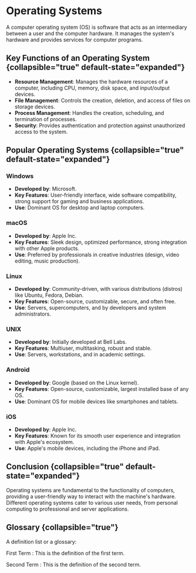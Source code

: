 # Operating Systems

A computer operating system (OS) is software that acts as an intermediary between a user and the computer hardware. It
manages the system's hardware and provides services for computer programs.

## Key Functions of an Operating System {collapsible="true" default-state="expanded"}

- **Resource Management**: Manages the hardware resources of a computer, including CPU, memory, disk space, and
  input/output devices.
- **File Management**: Controls the creation, deletion, and access of files on storage devices.
- **Process Management**: Handles the creation, scheduling, and termination of processes.
- **Security**: Provides authentication and protection against unauthorized access to the system.

## Popular Operating Systems {collapsible="true" default-state="expanded"}

### Windows

- **Developed by**: Microsoft.
- **Key Features**: User-friendly interface, wide software compatibility, strong support for gaming and business
  applications.
- **Use**: Dominant OS for desktop and laptop computers.

### macOS

- **Developed by**: Apple Inc.
- **Key Features**: Sleek design, optimized performance, strong integration with other Apple products.
- **Use**: Preferred by professionals in creative industries (design, video editing, music production).

### Linux

- **Developed by**: Community-driven, with various distributions (distros) like Ubuntu, Fedora, Debian.
- **Key Features**: Open-source, customizable, secure, and often free.
- **Use**: Servers, supercomputers, and by developers and system administrators.

### UNIX

- **Developed by**: Initially developed at Bell Labs.
- **Key Features**: Multiuser, multitasking, robust and stable.
- **Use**: Servers, workstations, and in academic settings.

### Android

- **Developed by**: Google (based on the Linux kernel).
- **Key Features**: Open-source, customizable, largest installed base of any OS.
- **Use**: Dominant OS for mobile devices like smartphones and tablets.

### iOS

- **Developed by**: Apple Inc.
- **Key Features**: Known for its smooth user experience and integration with Apple's ecosystem.
- **Use**: Apple's mobile devices, including the iPhone and iPad.

## Conclusion {collapsible="true" default-state="expanded"}

Operating systems are fundamental to the functionality of computers, providing a user-friendly way to interact with the
machine's hardware. Different operating systems cater to various user needs, from personal computing to professional and
server applications.

## Glossary {collapsible="true"}

A definition list or a glossary:

First Term
: This is the definition of the first term.

Second Term
: This is the definition of the second term.
